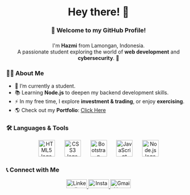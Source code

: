 <h1 align="center">Hey there! 👋</h1>

###

<h3 align="center">🚀 Welcome to my GitHub Profile!</h3>

###

<p align="center">
  I'm <b>Hazmi</b> from Lamongan, Indonesia. <br>
  A passionate student exploring the world of <b>web development</b> and <b>cybersecurity</b>. 🚀
</p>

###

<h3 align="left">👨‍💻 About Me</h3>

- 🔭 I’m currently a student.  
- 📚 Learning **Node.js** to deepen my backend development skills.  
- ⚡ In my free time, I explore **investment & trading**, or enjoy **exercising**.  
- 🌎 Check out my **Portfolio**: <a href="https://nextgithub90.github.io/portofolio/" target="_blank">Click Here</a>  

###

<h3 align="left">🛠 Languages & Tools</h3>

<div align="center">
  <img src="https://cdn.jsdelivr.net/gh/devicons/devicon/icons/html5/html5-original.svg" height="45" alt="HTML5 logo"  />
  <img width="18" />
  <img src="https://cdn.jsdelivr.net/gh/devicons/devicon/icons/css3/css3-original.svg" height="45" alt="CSS3 logo"  />
  <img width="18" />
  <img src="https://cdn.jsdelivr.net/gh/devicons/devicon/icons/bootstrap/bootstrap-original.svg" height="45" alt="Bootstrap logo"  />
  <img width="18" />
  <img src="https://cdn.jsdelivr.net/gh/devicons/devicon/icons/javascript/javascript-original.svg" height="45" alt="JavaScript logo"  />
  <img width="18" />
  <img src="https://cdn.jsdelivr.net/gh/devicons/devicon/icons/nodejs/nodejs-original.svg" height="45" alt="Node.js logo"  />
</div>

###

<h3 align="left">📞 Connect with Me</h3>

<div align="center">
  <a href="https://www.linkedin.com/in/hyper-code-69027a293/" target="_blank">
    <img src="https://raw.githubusercontent.com/maurodesouza/profile-readme-generator/master/src/assets/icons/social/linkedin/default.svg" width="56" height="24" alt="LinkedIn logo" />
  </a>
  <a href="https://www.instagram.com/zamzzjk/" target="_blank">
    <img src="https://raw.githubusercontent.com/maurodesouza/profile-readme-generator/master/src/assets/icons/social/instagram/default.svg" width="56" height="24" alt="Instagram logo" />
  </a>
  <a href="mailto:aldiartuda@gmail.com" target="_blank">
    <img src="https://raw.githubusercontent.com/maurodesouza/profile-readme-generator/master/src/assets/icons/social/gmail/default.svg" width="56" height="24" alt="Gmail logo" />
  </a>
</div>

###

